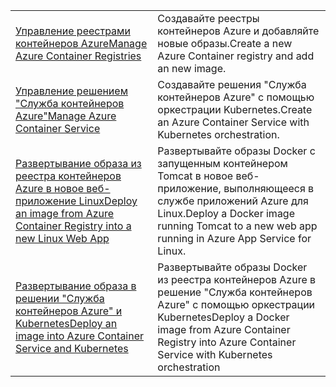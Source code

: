 |  |  |
|---------|---------|
| <span data-ttu-id="b4f89-101">[Управление реестрами контейнеров Azure][1]</span><span class="sxs-lookup"><span data-stu-id="b4f89-101">[Manage Azure Container Registries][1]</span></span> | <span data-ttu-id="b4f89-102">Создавайте реестры контейнеров Azure и добавляйте новые образы.</span><span class="sxs-lookup"><span data-stu-id="b4f89-102">Create a new Azure Container registry and add an new image.</span></span> | 
| <span data-ttu-id="b4f89-103">[Управление решением "Служба контейнеров Azure"][2]</span><span class="sxs-lookup"><span data-stu-id="b4f89-103">[Manage Azure Container Service][2]</span></span> | <span data-ttu-id="b4f89-104">Создавайте решения "Служба контейнеров Azure" с помощью оркестрации Kubernetes.</span><span class="sxs-lookup"><span data-stu-id="b4f89-104">Create an Azure Container Service with Kubernetes orchestration.</span></span> | 
| <span data-ttu-id="b4f89-105">[Развертывание образа из реестра контейнеров Azure в новое веб-приложение Linux][3]</span><span class="sxs-lookup"><span data-stu-id="b4f89-105">[Deploy an image from Azure Container Registry into a new Linux Web App][3]</span></span> | <span data-ttu-id="b4f89-106">Развертывайте образы Docker с запущенным контейнером Tomcat в новое веб-приложение, выполняющееся в службе приложений Azure для Linux.</span><span class="sxs-lookup"><span data-stu-id="b4f89-106">Deploy a Docker image running Tomcat to a new web app running in Azure App Service for Linux.</span></span> | 
| <span data-ttu-id="b4f89-107">[Развертывание образа в решении "Служба контейнеров Azure" и Kubernetes][4]</span><span class="sxs-lookup"><span data-stu-id="b4f89-107">[Deploy an image into Azure Container Service and Kubernetes][4]</span></span> | <span data-ttu-id="b4f89-108">Развертывайте образы Docker из реестра контейнеров Azure в решение "Служба контейнеров Azure" с помощью оркестрации Kubernetes</span><span class="sxs-lookup"><span data-stu-id="b4f89-108">Deploy a Docker image from Azure Container Registry into Azure Container Service with Kubernetes orchestration</span></span> |

[1]: https://azure.microsoft.com/resources/samples/acr-java-manage-azure-container-registry/
[2]: https://azure.microsoft.com/resources/samples/acs-java-manage-azure-container-service/
[3]: https://azure.microsoft.com/resources/samples/app-service-java-deploy-image-from-acr-to-linux/
[4]: https://azure.microsoft.com/resources/samples/aad-java-browse-graph-and-manage-roles/
